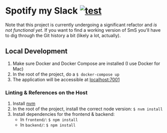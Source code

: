 # Spotify my Slack [![test](https://github.com/micthiesen/spotify-my-slack/workflows/test/badge.svg?branch=master)](https://github.com/micthiesen/spotify-my-slack/actions?query=workflow%3Atest)

Note that this project is currently undergoing a significant refactor and _is not
functional yet_. If you want to find a working version of SmS you'll have to dig through
the Git history a bit (likely a lot, actually).

## Local Development

1. Make sure Docker and Docker Compose are installed (I use Docker for Mac)
1. In the root of the project, do a `$ docker-compose up`
1. The application will be accessible at [localhost:7001](http://localhost:7001)

### Linting & References on the Host

1. Install [nvm](https://github.com/nvm-sh/nvm)
1. In the root of the project, install the correct node version: `$ nvm install`
1. Install dependencies for the frontend & backend:
   - In `frontend/`: `$ npm install`
   - In `backend/`: `$ npm install`
